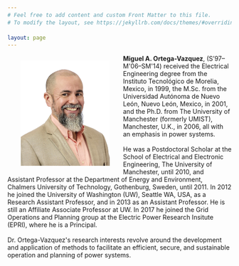 ```yaml
---
# Feel free to add content and custom Front Matter to this file.
# To modify the layout, see https://jekyllrb.com/docs/themes/#overriding-theme-defaults

layout: page
---
```


<div>
<!-- <center> -->
<p style="float: left;"><img src="Files/Vazquez.Miguel-0017m.jpg" alt="" align="left" style="width:200px;margin:0px 30px"></p>
<!-- </center> -->

<p><b>Miguel A. Ortega-Vazquez</b>, (S’97–M'06–SM'14) received the Electrical Engineering degree from the Instituto Tecnológico de Morelia, Mexico, in 1999, the M.Sc. from the Universidad Autónoma de Nuevo León, Nuevo León, Mexico, in 2001, and the Ph.D. from The University of Manchester (formerly UMIST), Manchester, U.K., in 2006, all with an emphasis in power systems.
<br>
<br>
He was a Postdoctoral Scholar at the School of Electrical and Electronic Engineering, The University of Manchester, until 2010, and Assistant Professor at the Department of Energy and Environment, Chalmers University of Technology, Gothenburg, Sweden, until 2011.  In 2012 he joined the University of Washington (UW), Seattle WA, USA, as a Research Assistant Professor, and in 2013 as an Assistant Professor.  He is still an Affiliate Associate Professor at UW.  In 2017 he joined the Grid Operations and Planning group at the Electric Power Research Insitute (EPRI), where he is a Principal.  
<br>
<br>
Dr. Ortega-Vazquez's research interests revolve around the development and application of methods to facilitate an efficient, secure, and sustainable operation and planning of power systems.
</p> 
</div>
